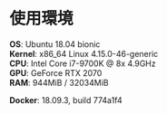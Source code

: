 # 使用環境
**OS**: Ubuntu 18.04 bionic  
**Kernel**: x86_64 Linux 4.15.0-46-generic  
**CPU**: Intel Core i7-9700K @ 8x 4.9GHz  
**GPU**: GeForce RTX 2070  
**RAM**: 944MiB / 32034MiB  

**Docker**: 18.09.3, build 774a1f4
